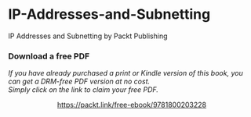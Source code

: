 # IP-Addresses-and-Subnetting
IP Addresses and Subnetting by Packt Publishing
### Download a free PDF

 <i>If you have already purchased a print or Kindle version of this book, you can get a DRM-free PDF version at no cost.<br>Simply click on the link to claim your free PDF.</i>
<p align="center"> <a href="https://packt.link/free-ebook/9781800203228">https://packt.link/free-ebook/9781800203228 </a> </p>